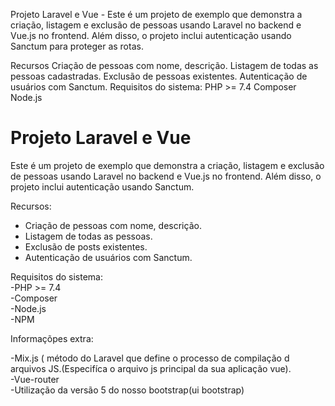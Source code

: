 Projeto Laravel e Vue - 
Este é um projeto de exemplo que demonstra a criação, listagem e exclusão de pessoas usando Laravel no backend e Vue.js no frontend. Além disso, o projeto inclui autenticação usando Sanctum para proteger as rotas.

Recursos
Criação de pessoas com nome, descrição.
Listagem de todas as pessoas cadastradas.
Exclusão de pessoas existentes.
Autenticação de usuários com Sanctum.
Requisitos do sistema:
PHP >= 7.4
Composer
Node.js
<h1>Projeto Laravel e Vue</h1>

Este é um projeto de exemplo que demonstra a criação, listagem e exclusão de pessoas usando Laravel no backend e Vue.js no frontend. Além disso, o projeto inclui autenticação usando Sanctum.

Recursos:

<ul>
  <li>Criação de pessoas com nome, descrição.</li>
  <li>Listagem de todas as pessoas.</li>
  <li>Exclusão de posts existentes.</li>
  <li>Autenticação de usuários com Sanctum.</li>
</ul>

Requisitos do sistema:
<br>
    -PHP >= 7.4
<br>
-Composer
<br>
-Node.js
<br>
-NPM

Informaçõpes extra:

-Mix.js ( método do Laravel que define o processo de compilação d arquivos JS.(Especifíca o arquivo js principal da sua aplicação vue).
<br>
-Vue-router
<br>
-Utilização da versão 5 do nosso bootstrap(ui bootstrap)
